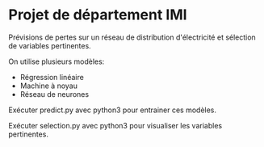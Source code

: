 # Projet de département IMI
Prévisions de pertes sur un réseau de distribution d'électricité et sélection de variables pertinentes.

On utilise plusieurs modèles:
- Régression linéaire
- Machine à noyau
- Réseau de neurones

Exécuter predict.py avec python3 pour entrainer ces modèles.

Exécuter selection.py avec python3 pour visualiser les variables pertinentes.

